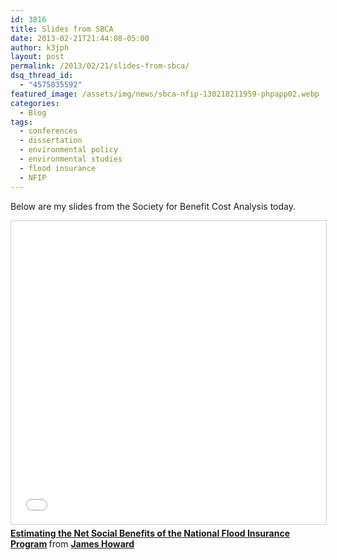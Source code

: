 ```yaml
---
id: 3816
title: Slides from SBCA
date: 2013-02-21T21:44:08-05:00
author: k3jph
layout: post
permalink: /2013/02/21/slides-from-sbca/
dsq_thread_id:
  - "4575035592"
featured_image: /assets/img/news/sbca-nfip-130218211959-phpapp02.webp
categories:
  - Blog
tags:
  - conferences
  - dissertation
  - environmental policy
  - environmental studies
  - flood insurance
  - NFIP
---
```

Below are my slides from the Society for Benefit Cost Analysis today.

<iframe src="//www.slideshare.net/slideshow/embed_code/key/5PUiReFCeOf8hT" width="595" height="485" frameborder="0" marginwidth="0" marginheight="0" scrolling="no" style="border:1px solid #CCC; border-width:1px; margin-bottom:5px; max-width: 100%;" allowfullscreen> </iframe> <div style="margin-bottom:5px"> <strong> <a href="//www.slideshare.net/jameshoward/sbca-nfip" title="Estimating the Net Social Benefits of the National Flood Insurance Program" target="_blank">Estimating the Net Social Benefits of the National Flood Insurance Program</a> </strong> from <strong><a href="https://www.slideshare.net/jameshoward" target="_blank">James Howard</a></strong> </div>
